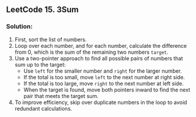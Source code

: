 ## LeetCode 15. 3Sum

### Solution:
1. First, sort the list of numbers.
2. Loop over each number, and for each number, calculate the difference from 0, which is the sum of the remaining two numbers `target`.
3. Use a two-pointer approach to find all possible pairs of numbers that sum up to the target:
   - Use `left` for the smaller number and `right` for the larger number.
   - If the total is too small, move `left` to the next number at right side.
   - If the total is too large, move `right` to the next number at left side.
   - When the target is found, move both pointers inward to find the next pair that meets the target sum.
4. To improve efficiency, skip over duplicate numbers in the loop to avoid redundant calculations. 